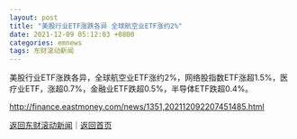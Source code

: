 ```yaml
---
layout: post
title: "美股行业ETF涨跌各异 全球航空业ETF涨约2%"
date: 2021-12-09 05:12:03 +0800
categories: emnews
tags: 东财滚动新闻
---
```


美股行业ETF涨跌各异，全球航空业ETF涨约2%，网络股指数ETF涨超1.5%，医疗业ETF，涨超0.7%，金融业ETF跌超0.5%，半导体ETF跌超0.4%。

<http://finance.eastmoney.com/news/1351,202112092207451485.html>

[返回东财滚动新闻](//finews.withounder.com/emnews/)｜[返回首页](//finews.withounder.com/)